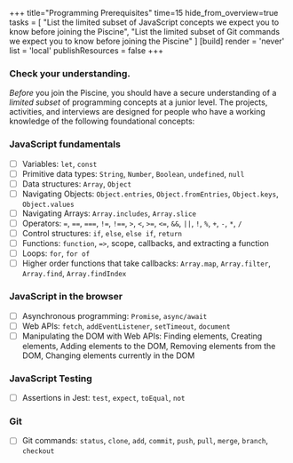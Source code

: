 +++
title="Programming Prerequisites"
time=15
hide_from_overview=true
tasks = [
  "List the limited subset of JavaScript concepts we expect you to know before joining the Piscine",
  "List the limited subset of Git commands we expect you to know before joining the Piscine"
]
[build]
  render = 'never'
  list = 'local'
  publishResources = false
+++

### Check your understanding.

_Before_ you join the Piscine, you should have a secure understanding of a _limited subset_ of programming concepts at a junior level. The projects, activities, and interviews are designed for people who have a working knowledge of the following foundational concepts:

### JavaScript fundamentals

- [ ] Variables: `let`, `const`
- [ ] Primitive data types: `String`, `Number`, `Boolean`, `undefined`, `null`
- [ ] Data structures: `Array`, `Object`
- [ ] Navigating Objects: `Object.entries`, `Object.fromEntries`, `Object.keys`, `Object.values`
- [ ] Navigating Arrays: `Array.includes`, `Array.slice`
- [ ] Operators: `=`, `==`, `===`, `!=`, `!==`, `>`, `<`, `>=`, `<=`, `&&`, `||`, `!`, `%`, `+`, `-`, `*`, `/`
- [ ] Control structures: `if`, `else`, `else if`, `return`
- [ ] Functions: `function`, `=>`, scope, callbacks, and extracting a function
- [ ] Loops: `for`, `for of`
- [ ] Higher order functions that take callbacks: `Array.map`, `Array.filter`, `Array.find`, `Array.findIndex`

### JavaScript in the browser

- [ ] Asynchronous programming: `Promise`, `async/await`
- [ ] Web APIs: `fetch`, `addEventListener`, `setTimeout`, `document`
- [ ] Manipulating the DOM with Web APIs: Finding elements, Creating elements, Adding elements to the DOM, Removing elements from the DOM, Changing elements currently in the DOM

### JavaScript Testing

- [ ] Assertions in Jest: `test`, `expect`, `toEqual`, `not`

### Git

- [ ] Git commands: `status`, `clone`, `add`, `commit`, `push`, `pull`, `merge`, `branch`, `checkout`
